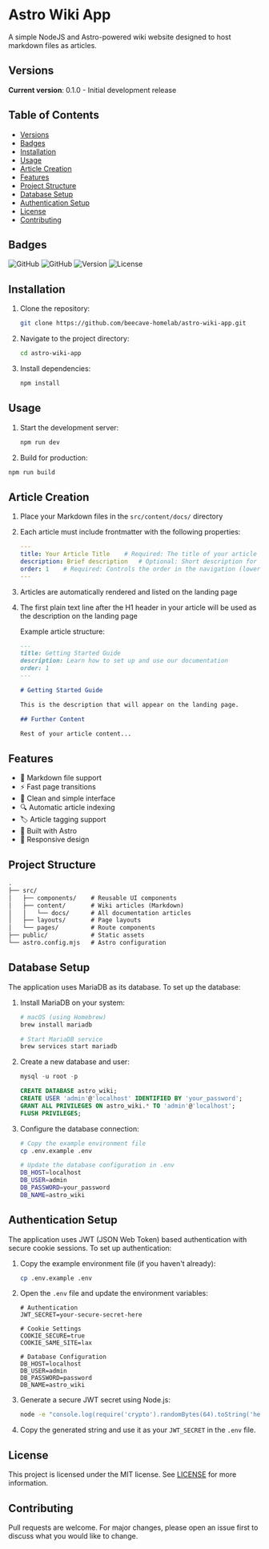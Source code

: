 # Astro Wiki App

A simple NodeJS and Astro-powered wiki website designed to host markdown files as articles.

## Versions

**Current version**: 0.1.0 - Initial development release

## Table of Contents

- [Versions](#versions)
- [Badges](#badges)
- [Installation](#installation)
- [Usage](#usage)
- [Article Creation](#article-creation)
- [Features](#features)
- [Project Structure](#project-structure)
- [Database Setup](#database-setup)
- [Authentication Setup](#authentication-setup)
- [License](#license)
- [Contributing](#contributing)

## Badges

![GitHub](https://img.shields.io/badge/framework-Astro-orange)
![GitHub](https://img.shields.io/badge/runtime-Node.js-green)
![Version](https://img.shields.io/badge/version-0.1.0-blue)
![License](https://img.shields.io/badge/license-MIT-yellow)

## Installation

1. Clone the repository:

    ```bash
    git clone https://github.com/beecave-homelab/astro-wiki-app.git
    ```

2. Navigate to the project directory:

    ```bash
    cd astro-wiki-app
    ```

3. Install dependencies:

    ```bash
    npm install
    ```

## Usage

1. Start the development server:

    ```bash
    npm run dev
    ```

2. Build for production:

```bash
npm run build
```

## Article Creation

1. Place your Markdown files in the `src/content/docs/` directory

2. Each article must include frontmatter with the following properties:

    ```yaml
    ---
    title: Your Article Title    # Required: The title of your article
    description: Brief description   # Optional: Short description for SEO
    order: 1    # Required: Controls the order in the navigation (lower numbers first)
    ---
    ```

3. Articles are automatically rendered and listed on the landing page

4. The first plain text line after the H1 header in your article will be used as the description on the landing page

    Example article structure:

    ```markdown
    ---
    title: Getting Started Guide
    description: Learn how to set up and use our documentation
    order: 1
    ---

    # Getting Started Guide

    This is the description that will appear on the landing page.

    ## Further Content

    Rest of your article content...
    ```

## Features

- 📝 Markdown file support
- ⚡ Fast page transitions
- 🎨 Clean and simple interface
- 🔍 Automatic article indexing
- 🏷️ Article tagging support
- 🚀 Built with Astro
- 📱 Responsive design

## Project Structure

```markdown
.
├── src/
│   ├── components/    # Reusable UI components
│   ├── content/       # Wiki articles (Markdown)
│   │   └── docs/      # All documentation articles
│   ├── layouts/       # Page layouts
│   └── pages/         # Route components
├── public/            # Static assets
└── astro.config.mjs   # Astro configuration
```

## Database Setup

The application uses MariaDB as its database. To set up the database:

1. Install MariaDB on your system:

    ```bash
    # macOS (using Homebrew)
    brew install mariadb

    # Start MariaDB service
    brew services start mariadb
    ```

2. Create a new database and user:

    ```sql
    mysql -u root -p

    CREATE DATABASE astro_wiki;
    CREATE USER 'admin'@'localhost' IDENTIFIED BY 'your_password';
    GRANT ALL PRIVILEGES ON astro_wiki.* TO 'admin'@'localhost';
    FLUSH PRIVILEGES;
    ```

3. Configure the database connection:

    ```bash
    # Copy the example environment file
    cp .env.example .env

    # Update the database configuration in .env
    DB_HOST=localhost
    DB_USER=admin
    DB_PASSWORD=your_password
    DB_NAME=astro_wiki
    ```

## Authentication Setup

The application uses JWT (JSON Web Token) based authentication with secure cookie sessions. To set up authentication:

1. Copy the example environment file (if you haven't already):

    ```bash
    cp .env.example .env
    ```

2. Open the `.env` file and update the environment variables:

    ```env
    # Authentication
    JWT_SECRET=your-secure-secret-here

    # Cookie Settings
    COOKIE_SECURE=true
    COOKIE_SAME_SITE=lax

    # Database Configuration
    DB_HOST=localhost
    DB_USER=admin
    DB_PASSWORD=password
    DB_NAME=astro_wiki
    ```

3. Generate a secure JWT secret using Node.js:

    ```bash
    node -e "console.log(require('crypto').randomBytes(64).toString('hex'))"
    ```

4. Copy the generated string and use it as your `JWT_SECRET` in the `.env` file.

## License

This project is licensed under the MIT license. See [LICENSE](LICENSE) for more information.

## Contributing

Pull requests are welcome. For major changes, please open an issue first to discuss what you would like to change.
